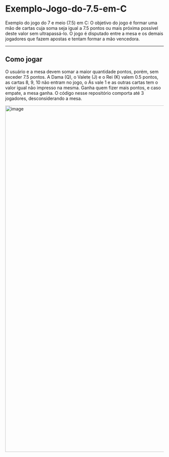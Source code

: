 # Exemplo-Jogo-do-7.5-em-C
Exemplo do jogo do 7 e meio (7.5) em C: O objetivo do jogo é formar uma mão de cartas cuja soma seja igual a 7.5 pontos ou mais próxima possível deste valor sem ultrapassá-lo. O jogo é disputado entre a mesa e os demais jogadores que fazem apostas e tentam formar a mão vencedora.

---

## Como jogar
O usuário e a mesa devem somar a maior quantidade pontos, porém, sem exceder 7.5 pontos. A Dama (Q), o Valete (J) e o Rei (K) valem 0.5 pontos, as cartas 8, 9, 10 não entram no jogo, o Ás vale 1 e as outras cartas tem o valor igual não impresso na mesma. Ganha quem fizer mais pontos, e caso empate, a mesa ganha. O código nesse repositório comporta até 3 jogadores, desconsiderando a mesa.

<img width="973" height="1099" alt="image" src="https://github.com/user-attachments/assets/237a54dd-c5fd-4c9e-8721-8555708c3b02" />
